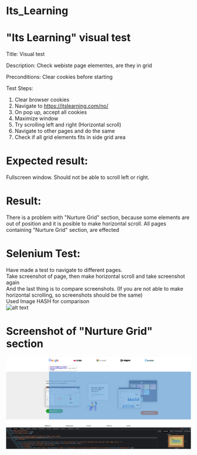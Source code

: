 # Its_Learning
# "Its Learning" visual test

Title: Visual test

Description: Check webiste page elementes, are they in grid

Preconditions: Clear cookies before starting

Test Steps:
1. Clear browser cookies
2. Navigate to https://itslearning.com/no/
3. On pop up, accept all cookies
4. Maximize window
5. Try scrolling left and right (Horizontal scroll)
6. Navigate to other pages and do the same
7. Check if all grid elements fits in side grid area

# Expected result:
Fullscreen window. Should not be able to scroll left or right. 

# Result: 
There is a problem with "Nurture Grid" section, because some elements are out of position and it is posible to make horizontal scroll. 
All pages containing "Nurture Grid" section, are effected

# Selenium Test:
Have made a test to navigate to different pages. </br>
Take screenshot of page, then make horizontal scroll and take screenshot again </br>
And the last thing is to compare screenshots. (If you are not able to make horizontal scrolling, so screenshots should be the same) </br>
Used Image HASH for comparison </br>
![alt text](https://raw.githubusercontent.com/Karolis01/visual_test/master/screen.png)

# Screenshot of "Nurture Grid" section
![alt text](https://raw.githubusercontent.com/Karolis01/Its_Learning/master/Tests/Screen/Nurture_grid.png)

